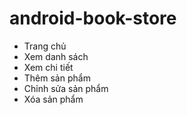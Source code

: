 # android-book-store
- Trang chủ
- Xem danh sách
- Xem chi tiết
- Thêm sản phẩm
- Chỉnh sửa sản phẩm
- Xóa sản phẩm

